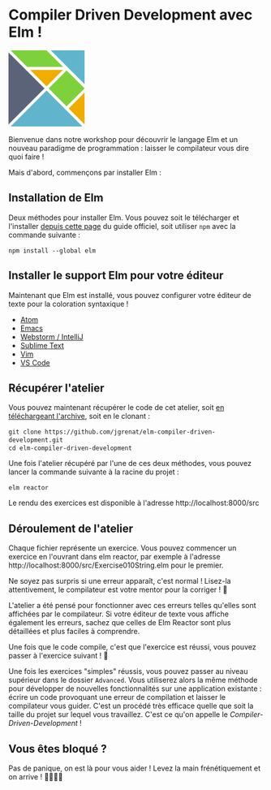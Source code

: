 # Compiler Driven Development avec Elm !

<img src="./resources/elm-logo.svg" alt="" role="presentation" width="150" height="150" />

Bienvenue dans notre workshop pour découvrir le langage Elm et un nouveau paradigme de programmation : 
laisser le compilateur vous dire quoi faire !

Mais d'abord, commençons par installer Elm :

## Installation de Elm

Deux méthodes pour installer Elm. Vous pouvez soit le télécharger et l'installer [depuis cette page](https://guide.elm-lang.org/install/elm.html) du guide officiel, soit utiliser `npm` avec la commande suivante :

```
npm install --global elm
```

## Installer le support Elm pour votre éditeur

Maintenant que Elm est installé, vous pouvez configurer votre éditeur de texte pour la coloration syntaxique !

- [Atom](https://atom.io/packages/language-elm)
- [Emacs](https://github.com/jcollard/elm-mode)
- [Webstorm / IntelliJ](https://github.com/klazuka/intellij-elm)
- [Sublime Text](https://guide.elm-lang.org/install/editor.html)
- [Vim](https://github.com/ElmCast/elm-vim)
- [VS Code](https://marketplace.visualstudio.com/items?itemName=Elmtooling.elm-ls-vscode)


## Récupérer l'atelier

Vous pouvez maintenant récupérer le code de cet atelier, soit [en téléchargeant l'archive](https://github.com/jgrenat/elm-compiler-driven-development/archive/master.zip), soit en le clonant :

```
git clone https://github.com/jgrenat/elm-compiler-driven-development.git
cd elm-compiler-driven-development
```

Une fois l'atelier récupéré par l'une de ces deux méthodes, vous pouvez lancer la commande suivante à la racine du projet :

```
elm reactor
```

Le rendu des exercices est disponible à l'adresse http://localhost:8000/src

## Déroulement de l'atelier

Chaque fichier représente un exercice. Vous pouvez commencer un exercice en l'ouvrant dans elm reactor, par exemple à 
l'adresse http://localhost:8000/src/Exercise010String.elm pour le premier. 

Ne soyez pas surpris si une erreur apparaît, c'est normal ! Lisez-la attentivement, le compilateur est votre mentor pour la corriger ! 💪

L'atelier a été pensé pour fonctionner avec ces erreurs telles qu'elles sont affichées par le compilateur. Si votre éditeur de texte vous affiche également les erreurs, sachez que celles de Elm Reactor sont plus détaillées et plus faciles à comprendre.

Une fois que le code compile, c'est que l'exercice est réussi, vous pouvez passer à l'exercice suivant ! 🎉

Une fois les exercices "simples" réussis, vous pouvez passer au niveau supérieur dans le dossier `Advanced`.
Vous utiliserez alors la même méthode pour développer de nouvelles fonctionnalités sur une application
existante : écrire un code provoquant une erreur de compilation et laisser le compilateur
vous guider. C'est un procédé très efficace quelle que soit la taille du projet sur lequel vous travaillez.
C'est ce qu'on appelle le _Compiler-Driven-Development_ !

## Vous êtes bloqué ?

Pas de panique, on est là pour vous aider ! Levez la main frénétiquement et on arrive ! 🙋‍♀️🙋‍♂️
